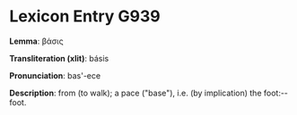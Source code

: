 # Lexicon Entry G939

**Lemma**: βάσις

**Transliteration (xlit)**: básis

**Pronunciation**: bas'-ece

**Description**:
from  (to walk); a pace ("base"), i.e. (by implication) the foot:--foot.
